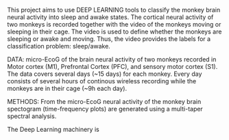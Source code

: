 This project aims to use DEEP LEARNING tools to classify the monkey brain neural activity into sleep and awake states. 
The cortical neural activity of two monkeys is recorded together with the video of the monkeys moving or sleeping in their cage. The video is used to define whether the monkeys are sleeping or awake and moving. Thus, the video provides the labels for a classification problem: sleep/awake. 

DATA:
micro-EcoG of the brain neural activity of two monkeys recorded in Motor cortex (M1), Prefrontal Cortex (PFC), and sensory motor cortex (S1). The data covers several days (~15 days) for each monkey. Every day consists of several hours of continous wireless recording while the monkeys are in their cage (~9h each day).

METHODS:
From the micro-EcoG neural activity of the monkey brain spectogram (time-frequency plots) are generated using a multi-taper spectral analysis. 


The Deep Learning machinery is